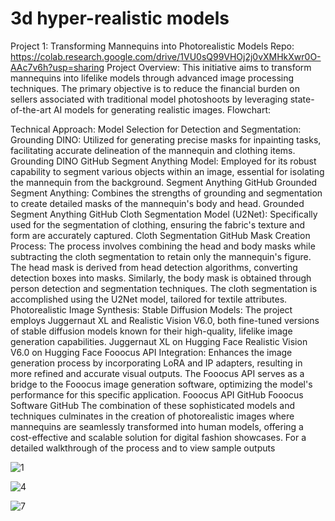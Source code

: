 # 3d hyper-realistic models
Project 1: Transforming Mannequins into Photorealistic Models
Repo:  https://colab.research.google.com/drive/1VU0sQ99VHOj2j0vXMHkXwr0O-AAc7v6h?usp=sharing
Project Overview:
This initiative aims to transform mannequins into lifelike models through advanced image processing techniques. The primary objective is to reduce the financial burden on sellers associated with traditional model photoshoots by leveraging state-of-the-art AI models for generating realistic images.
Flowchart:

Technical Approach:
Model Selection for Detection and Segmentation:
Grounding DINO: Utilized for generating precise masks for inpainting tasks, facilitating accurate delineation of the mannequin and clothing items. Grounding DINO GitHub
Segment Anything Model: Employed for its robust capability to segment various objects within an image, essential for isolating the mannequin from the background. Segment Anything GitHub
Grounded Segment Anything: Combines the strengths of grounding and segmentation to create detailed masks of the mannequin's body and head. Grounded Segment Anything GitHub
Cloth Segmentation Model (U2Net): Specifically used for the segmentation of clothing, ensuring the fabric's texture and form are accurately captured. Cloth Segmentation GitHub
Mask Creation Process:
The process involves combining the head and body masks while subtracting the cloth segmentation to retain only the mannequin's figure. The head mask is derived from head detection algorithms, converting detection boxes into masks. Similarly, the body mask is obtained through person detection and segmentation techniques. The cloth segmentation is accomplished using the U2Net model, tailored for textile attributes.
Photorealistic Image Synthesis:
Stable Diffusion Models: The project employs Juggernaut XL and Realistic Vision V6.0, both fine-tuned versions of stable diffusion models known for their high-quality, lifelike image generation capabilities.
Juggernaut XL on Hugging Face
Realistic Vision V6.0 on Hugging Face
Fooocus API Integration: Enhances the image generation process by incorporating LoRA and IP adapters, resulting in more refined and accurate visual outputs. The Fooocus API serves as a bridge to the Fooocus image generation software, optimizing the model's performance for this specific application.
Fooocus API GitHub
Fooocus Software GitHub
The combination of these sophisticated models and techniques culminates in the creation of photorealistic images where mannequins are seamlessly transformed into human models, offering a cost-effective and scalable solution for digital fashion showcases.
For a detailed walkthrough of the process and to view sample outputs

![1](https://github.com/piyushgit011/3d-realistic-models/assets/96625965/0d98a887-d517-4231-952c-2f39e399cf73)

![4](https://github.com/piyushgit011/3d-realistic-models/assets/96625965/61b20da3-db1e-429a-85bc-a650b4bb72aa)

![7](https://github.com/piyushgit011/3d-realistic-models/assets/96625965/52865ec9-c283-4d78-b5bc-2826997fdaa8)




